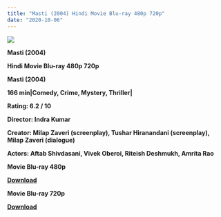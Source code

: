 ```yaml
---
title: "Masti (2004) Hindi Movie Blu-ray 480p 720p"
date: "2020-10-06"
---
```


[**![](https://1.bp.blogspot.com/-CDzVFU2fqQg/XuIDypae_eI/AAAAAAAADB0/kclWXfsbC7k-NTkYk0GmNLqMVlRqzK-rwCLcBGAsYHQ/s1600/mnbbvhhj.jpg)**](https://1.bp.blogspot.com/-CDzVFU2fqQg/XuIDypae_eI/AAAAAAAADB0/kclWXfsbC7k-NTkYk0GmNLqMVlRqzK-rwCLcBGAsYHQ/s1600/mnbbvhhj.jpg)

 **Masti (2004)**

**Hindi Movie Blu-ray 480p 720p** 

**Masti (2004)**

**166 min|Comedy, Crime, Mystery, Thriller|**

**Rating: 6.2 / 10** 

**Director: Indra Kumar**

**Creator: Milap Zaveri (screenplay), Tushar Hiranandani (screenplay), Milap Zaveri (dialogue)**

**Actors: Aftab Shivdasani, Vivek Oberoi, Riteish Deshmukh, Amrita Rao**

 **Movie Blu-ray 480p** 

**[Download](https://myglinks.xyz/5222)** 

 **Movie Blu-ray 720p** 

**[Download](https://myglinks.xyz/5223)**
